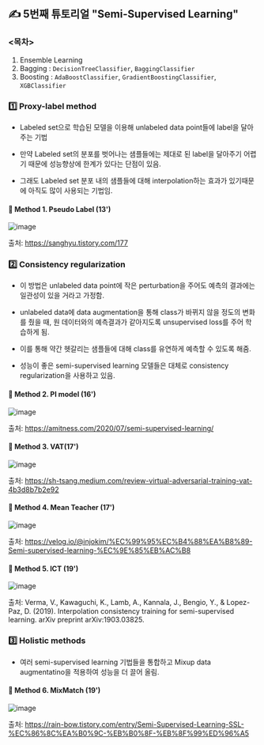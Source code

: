 ## ✍ 5번째 튜토리얼 "Semi-Supervised Learning"

### <목차>
1. Ensemble Learning
2. Bagging : `DecisionTreeClassifier`,  `BaggingClassifier`
4. Boosting : `AdaBoostClassifier`,  `GradientBoostingClassifier`,  `XGBClassifier`





### 1️⃣ Proxy-label method 

  - Labeled set으로 학습된 모델을 이용해 unlabeled data point들에 label을 달아주는 기법


  - 만약 Labeled set의 분포를 벗어나는 샘플들에는 제대로 된 label을 달아주기 어렵기 때문에 성능향상에 한계가 있다는 단점이 있음. 


  - 그래도 Labeled set 분포 내의 샘플들에 대해 interpolation하는 효과가 있기때문에 아직도 많이 사용되는 기법임. 

  #### 📌 Method 1. Pseudo Label (13')
  ![image](https://user-images.githubusercontent.com/67623921/209647081-9874fab0-5f36-43a4-91d9-a224ca76e1ef.png)
  
  출처: https://sanghyu.tistory.com/177


### 2️⃣ Consistency regularization

  - 이 방법은 unlabeled data point에 작은 perturbation을 주어도 예측의 결과에는 일관성이 있을 거라고 가정함. 


  - unlabeled data에 data augmentation을 통해 class가 바뀌지 않을 정도의 변화를 줬을 때, 원 데이터와의 예측결과가 같아지도록 unsupervised loss를 주어 학습하게 됨. 


  - 이를 통해 약간 헷갈리는 샘플들에 대해 class를 유연하게 예측할 수 있도록 해줌. 


  - 성능이 좋은 semi-supervised learning 모델들은 대체로 consistency regularization을 사용하고 있음. 


  #### 📌 Method 2. PI model (16')
  ![image](https://user-images.githubusercontent.com/67623921/209645936-254931a4-4b02-4496-9ef5-089c52d4cc8a.png)
  
  출처: https://amitness.com/2020/07/semi-supervised-learning/
  
  
  #### 📌 Method 3. VAT(17')
  ![image](https://user-images.githubusercontent.com/67623921/209646055-166bc795-a250-416f-9357-8afd04d3824b.png)
  
  출처: https://sh-tsang.medium.com/review-virtual-adversarial-training-vat-4b3d8b7b2e92
    
  
  #### 📌 Method 4. Mean Teacher (17')
  ![image](https://user-images.githubusercontent.com/67623921/209646198-4661e185-e44c-4d23-af9f-8960e1eb6f13.png)
  
  출처: https://velog.io/@injokim/%EC%99%95%EC%B4%88%EA%B8%89-Semi-supervised-learning-%EC%9E%85%EB%AC%B8


  #### 📌 Method 5. ICT (19')
  ![image](https://user-images.githubusercontent.com/67623921/209646639-8695ddbc-e433-4a9f-9884-c1e03f1c245a.png)
  
  출처: Verma, V., Kawaguchi, K., Lamb, A., Kannala, J., Bengio, Y., & Lopez-Paz, D. (2019). Interpolation consistency training for semi-supervised learning. arXiv preprint arXiv:1903.03825.
  
  
  
### 3️⃣ Holistic methods

  - 여러 semi-supervised learning 기법들을 통합하고 Mixup data augmentatino을 적용하여 성능을 더 끌어 올림.

  #### 📌 Method 6. MixMatch (19')
  ![image](https://user-images.githubusercontent.com/67623921/209646904-61c6481e-7192-4495-9139-a8ed37d9ae9b.png)
  
  출처: https://rain-bow.tistory.com/entry/Semi-Supervised-Learning-SSL-%EC%86%8C%EA%B0%9C-%EB%B0%8F-%EB%8F%99%ED%96%A5


  
